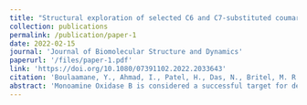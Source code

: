 ```yaml
---
title: "Structural exploration of selected C6 and C7-substituted coumarin isomers as selective MAO-B inhibitors"
collection: publications
permalink: /publication/paper-1
date: 2022-02-15
journal: 'Journal of Biomolecular Structure and Dynamics'
paperurl: '/files/paper-1.pdf'
link: 'https://doi.org/10.1080/07391102.2022.2033643'
citation: 'Boulaamane, Y., Ahmad, I., Patel, H., Das, N., Britel, M. R., & Maurady, A. (2023). Structural exploration of selected C6 and C7-substituted coumarin isomers as selective MAO-B inhibitors. Journal of Biomolecular Structure and Dynamics, 41(6), 2326-2340.'
abstract: 'Monoamine Oxidase B is considered a successful target for developing antiparkinsonian drugs. Due to the side effects of current MAO-B inhibitors, there’s an urgent need for novel potent and highly selective MAO-B inhibitors. A recent study has shown that coumarins tend to be more selective towards MAO-B than MAO-A when connected to a hex-5-ynyloxy chain at position 6 in contrast to their C7-isomers. The present study describes the mode of interaction of the C6 and C7-substituted coumarin isomers characterized by their difference in selectivity towards MAO-B through molecular docking and molecular dynamics simulations in an effort to elucidate the structural components and molecular interactions that may be responsible for MAO-B selectivity. Three isomeric coumarin pairs connected to ether chain at position 6 or 7 were taken from the literature and modelled according to their IUPAC nomenclature. Molecular docking study revealed one π- π stacking interaction with Tyr-326 in common between the selective coumarin C6-isomers. Resulting complexes of one isomeric coumarin pair that displayed the highest selectivity shift towards MAO-B were subject to 100 ns molecular dynamics simulations study to analyze the stability of the docked complexes. Molecular dynamics revealed that the C7-isomer is relatively stable in both MAO isoforms through the simulation duration, whereas the C6-isomer deemed unstable for MAO-A which may be due to the bulky Phe-208 residue in MAO-A. Our results might be applied for further development and optimization of coumarin derivatives into a successful drug against Parkinson’s disease.'
---
```

